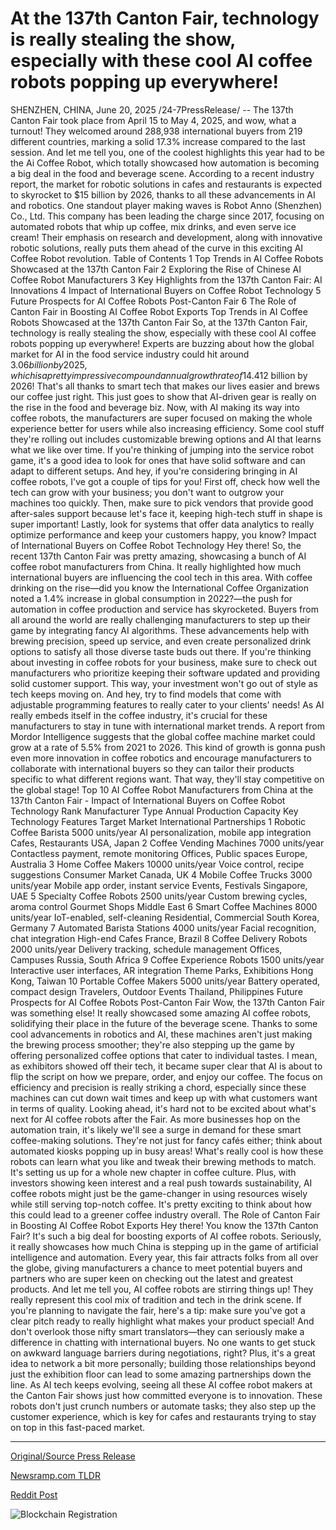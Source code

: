 # At the 137th Canton Fair, technology is really stealing the show, especially with these cool AI coffee robots popping up everywhere!

SHENZHEN, CHINA, June 20, 2025 /24-7PressRelease/ -- The 137th Canton Fair took place from April 15 to May 4, 2025, and wow, what a turnout! They welcomed around 288,938 international buyers from 219 different countries, marking a solid 17.3% increase compared to the last session. And let me tell you, one of the coolest highlights this year had to be the Ai Coffee Robot, which totally showcased how automation is becoming a big deal in the food and beverage scene. According to a recent industry report, the market for robotic solutions in cafes and restaurants is expected to skyrocket to $15 billion by 2026, thanks to all these advancements in AI and robotics. One standout player making waves is Robot Anno (Shenzhen) Co., Ltd. This company has been leading the charge since 2017, focusing on automated robots that whip up coffee, mix drinks, and even serve ice cream! Their emphasis on research and development, along with innovative robotic solutions, really puts them ahead of the curve in this exciting AI Coffee Robot revolution.  Table of Contents 1 Top Trends in AI Coffee Robots Showcased at the 137th Canton Fair 2 Exploring the Rise of Chinese AI Coffee Robot Manufacturers 3 Key Highlights from the 137th Canton Fair: AI Innovations 4 Impact of International Buyers on Coffee Robot Technology 5 Future Prospects for AI Coffee Robots Post-Canton Fair 6 The Role of Canton Fair in Boosting AI Coffee Robot Exports  Top Trends in AI Coffee Robots Showcased at the 137th Canton Fair So, at the 137th Canton Fair, technology is really stealing the show, especially with these cool AI coffee robots popping up everywhere! Experts are buzzing about how the global market for AI in the food service industry could hit around $3.06 billion by 2025, which is a pretty impressive compound annual growth rate of 14.4%. You can really see this boom is all about people wanting more efficiency and personalization when it comes to their coffee.  One of the standout trends we saw was how these robots are using advanced machine learning to get to know individual tastes and fine-tune their brewing methods. Like, manufacturers were showing off how these AI coffee robots can take a customer's taste profile and tweak things like brew time and temperature on the fly. It's pretty wild how all of this is moving traditional coffee shops towards a more tech-savvy vibe.  If you're a business thinking about bringing in AI coffee robots, here are a few tips: first off, make sure to invest in user-friendly interfaces so customers don't get confused when interacting with the robots. And don't forget to train your staff so they can work alongside these machines! Oh, and keeping an eye on customer feedback is super important too; it's all about continuous improvement, you know? By staying in tune with what your customers want, you can really step up your game and boost satisfaction. As this industry continues to evolve, those who jump on this train early are definitely gonna have a leg up in this growing market.  Top 10 AI Coffee Robot Manufacturers from China at the 137th Canton Fair Exploring the Rise of Chinese AI Coffee Robot Manufacturers Top 10 AI Coffee Robot Manufacturers from China at the 137th Canton FairYou know, the rise of Chinese AI Coffee Robot Makers has really shaken things up in the coffee scene, especially at the recent137th Canton Fair. These companies have tapped into artificial intelligence in some pretty cool ways to change how coffee's brewed and served. Thanks to fancy automation and smart systems, these robots nail it with consistency and precision, which is exactly what coffee lovers are after these days—high-quality experiences all around. And with tech just getting better and better, these manufacturers are all set to shake up coffee culture, mixing old school vibes with new tech innovations.  But that's not all! These AI coffee robots not only streamline the brewing process but seriously level up how customers interact with their coffee shops. They use data analytics and machine learning to remember your favorite drinks, suggest new ones, and even tweak your orders on-the-go. It's pretty awesome because this not only makes everything run smoother but also takes the customer experience to the next level, which is key in today's competitive market. As more folks hop on the smart tech bandwagon, you can bet these Chinese companies are going to be front and center in shaping the future of the beverage industry. They're really showcasing their creativity and dedication to excellence on the world stage.  Key Highlights from the 137th Canton Fair: AI Innovations So, you won't believe what happened at the 137th Canton Fair! It was like stepping into the future with all these servIce Robots taking the center stage. Honestly, it was pretty amazing to see how quicklyAIis making big strides, especially when it comes to coffee-making robots. Can you imagine? Experts are saying that the global coffee machine market is on track to hit a whopping$12 billion by 2026! That's all thanks to smart tech that makes our lives easier and brews our coffee just right. This just goes to show that AI-driven gear is really on the rise in the food and beverage biz.  Now, with AI making its way into coffee robots, the manufacturers are super focused on making the whole experience better for users while also increasing efficiency. Some cool stuff they're rolling out includes customizable brewing options and AI that learns what we like over time. If you're thinking of jumping into the service robot game, it's a good idea to look for ones that have solid software and can adapt to different setups.  And hey, if you're considering bringing in AI coffee robots, I've got a couple of tips for you! First off, check how well the tech can grow with your business; you don't want to outgrow your machines too quickly. Then, make sure to pick vendors that provide good after-sales support because let's face it, keeping high-tech stuff in shape is super important! Lastly, look for systems that offer data analytics to really optimize performance and keep your customers happy, you know?  Impact of International Buyers on Coffee Robot Technology Hey there! So, the recent 137th Canton Fair was pretty amazing, showcasing a bunch of AI coffee robot manufacturers from China. It really highlighted how much international buyers are influencing the cool tech in this area. With coffee drinking on the rise—did you know the International Coffee Organization noted a 1.4% increase in global consumption in 2022?—the push for automation in coffee production and service has skyrocketed. Buyers from all around the world are really challenging manufacturers to step up their game by integrating fancy AI algorithms. These advancements help with brewing precision, speed up service, and even create personalized drink options to satisfy all those diverse taste buds out there.  If you're thinking about investing in coffee robots for your business, make sure to check out manufacturers who prioritize keeping their software updated and providing solid customer support. This way, your investment won't go out of style as tech keeps moving on. And hey, try to find models that come with adjustable programming features to really cater to your clients' needs!  As AI really embeds itself in the coffee industry, it's crucial for these manufacturers to stay in tune with international market trends. A report from Mordor Intelligence suggests that the global coffee machine market could grow at a rate of 5.5% from 2021 to 2026. This kind of growth is gonna push even more innovation in coffee robotics and encourage manufacturers to collaborate with international buyers so they can tailor their products specific to what different regions want. That way, they'll stay competitive on the global stage!  Top 10 AI Coffee Robot Manufacturers from China at the 137th Canton Fair - Impact of International Buyers on Coffee Robot Technology Rank Manufacturer Type Annual Production Capacity Key Technology Features Target Market International Partnerships 1 Robotic Coffee Barista 5000 units/year AI personalization, mobile app integration Cafes, Restaurants USA, Japan 2 Coffee Vending Machines 7000 units/year Contactless payment, remote monitoring Offices, Public spaces Europe, Australia 3 Home Coffee Makers 10000 units/year Voice control, recipe suggestions Consumer Market Canada, UK 4 Mobile Coffee Trucks 3000 units/year Mobile app order, instant service Events, Festivals Singapore, UAE 5 Specialty Coffee Robots 2500 units/year Custom brewing cycles, aroma control Gourmet Shops Middle East 6 Smart Coffee Machines 8000 units/year IoT-enabled, self-cleaning Residential, Commercial South Korea, Germany 7 Automated Barista Stations 4000 units/year Facial recognition, chat integration High-end Cafes France, Brazil 8 Coffee Delivery Robots 2000 units/year Delivery tracking, schedule management Offices, Campuses Russia, South Africa 9 Coffee Experience Robots 1500 units/year Interactive user interfaces, AR integration Theme Parks, Exhibitions Hong Kong, Taiwan 10 Portable Coffee Makers 5000 units/year Battery operated, compact design Travelers, Outdoor Events Thailand, Philippines  Future Prospects for AI Coffee Robots Post-Canton Fair Wow, the 137th Canton Fair was something else! It really showcased some amazing AI coffee robots, solidifying their place in the future of the beverage scene. Thanks to some cool advancements in robotics and AI, these machines aren't just making the brewing process smoother; they're also stepping up the game by offering personalized coffee options that cater to individual tastes. I mean, as exhibitors showed off their tech, it became super clear that AI is about to flip the script on how we prepare, order, and enjoy our coffee. The focus on efficiency and precision is really striking a chord, especially since these machines can cut down wait times and keep up with what customers want in terms of quality.  Looking ahead, it's hard not to be excited about what's next for AI coffee robots after the Fair. As more businesses hop on the automation train, it's likely we'll see a surge in demand for these smart coffee-making solutions. They're not just for fancy cafés either; think about automated kiosks popping up in busy areas! What's really cool is how these robots can learn what you like and tweak their brewing methods to match. It's setting us up for a whole new chapter in coffee culture. Plus, with investors showing keen interest and a real push towards sustainability, AI coffee robots might just be the game-changer in using resources wisely while still serving top-notch coffee. It's pretty exciting to think about how this could lead to a greener coffee industry overall.  The Role of Canton Fair in Boosting AI Coffee Robot Exports Hey there! You know the 137th Canton Fair? It's such a big deal for boosting exports of AI coffee robots. Seriously, it really showcases how much China is stepping up in the game of artificial intelligence and automation. Every year, this fair attracts folks from all over the globe, giving manufacturers a chance to meet potential buyers and partners who are super keen on checking out the latest and greatest products. And let me tell you, AI coffee robots are stirring things up! They really represent this cool mix of tradition and tech in the drink scene.  If you're planning to navigate the fair, here's a tip: make sure you've got a clear pitch ready to really highlight what makes your product special! And don't overlook those nifty smart translators—they can seriously make a difference in chatting with international buyers. No one wants to get stuck on awkward language barriers during negotiations, right? Plus, it's a great idea to network a bit more personally; building those relationships beyond just the exhibition floor can lead to some amazing partnerships down the line.  As AI tech keeps evolving, seeing all these AI coffee robot makers at the Canton Fair shows just how committed everyone is to innovation. These robots don't just crunch numbers or automate tasks; they also step up the customer experience, which is key for cafes and restaurants trying to stay on top in this fast-paced market. 

---

[Original/Source Press Release](https://www.24-7pressrelease.com/press-release/524015/at-the-137th-canton-fair-technology-is-really-stealing-the-show-especially-with-these-cool-ai-coffee-robots-popping-up-everywhere)
                    

[Newsramp.com TLDR](https://newsramp.com/curated-news/ai-coffee-robots-steal-the-show-at-137th-canton-fair/07553790d92f165c653562686a318dce) 

 



[Reddit Post](https://www.reddit.com/r/newsramp/comments/1lfxsz2/ai_coffee_robots_steal_the_show_at_137th_canton/) 



![Blockchain Registration](https://cdn.newsramp.app/24-7PressRelease/qrcode/256/20/warp9zTM.webp)